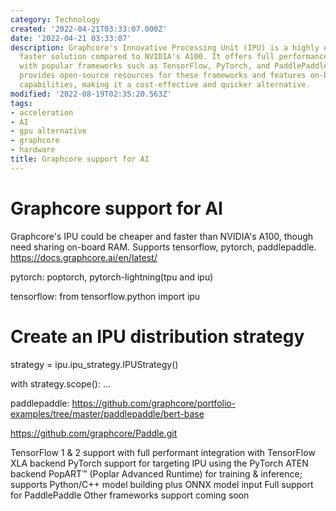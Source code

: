 ```yaml
---
category: Technology
created: '2022-04-21T03:33:07.000Z'
date: '2022-04-21 03:33:07'
description: Graphcore's Innovative Processing Unit (IPU) is a highly efficient and
  faster solution compared to NVIDIA's A100. It offers full performance integration
  with popular frameworks such as TensorFlow, PyTorch, and PaddlePaddle. Graphcore
  provides open-source resources for these frameworks and features on-board RAM sharing
  capabilities, making it a cost-effective and quicker alternative.
modified: '2022-08-19T02:35:20.563Z'
tags:
- acceleration
- AI
- gpu alternative
- graphcore
- hardware
title: Graphcore support for AI
---
```


# Graphcore support for AI

Graphcore's IPU could be cheaper and faster than NVIDIA's A100, though need sharing on-board RAM.
Supports tensorflow, pytorch, paddlepaddle.
https://docs.graphcore.ai/en/latest/

pytorch: poptorch, pytorch-lightning(tpu and ipu)

tensorflow:
from tensorflow.python import ipu

# Create an IPU distribution strategy
strategy = ipu.ipu_strategy.IPUStrategy()

with strategy.scope():
    ...

paddlepaddle:
https://github.com/graphcore/portfolio-examples/tree/master/paddlepaddle/bert-base

https://github.com/graphcore/Paddle.git

TensorFlow 1 & 2 support with full performant integration with TensorFlow XLA backend
PyTorch support for targeting IPU using the PyTorch ATEN backend 
PopART™ (Poplar Advanced Runtime) for training & inference; supports Python/C++ model building plus ONNX model input
Full support for PaddlePaddle
Other frameworks support coming soon
